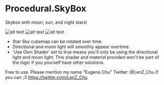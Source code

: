 # Procedural.SkyBox
Skybox with moon, sun, and night stars!

![alt text](https://raw.githubusercontent.com/shadowlenz/Procedural.SkyBox/master/examplePic1.png)
![alt text](https://raw.githubusercontent.com/shadowlenz/Procedural.SkyBox/master/examplePic2.png)
![alt text](https://raw.githubusercontent.com/shadowlenz/Procedural.SkyBox/master/examplePic3.png)
 
 - Star Sky cubemap can be rotated over time.
 - Directional and moon light will smoothly appear overtime.
 - 'Use Own Shader' set to true means you'll only be using the directional light and moon light. This shader and material provided won't be part of the logic if you yourself have other solutions.

Free to use. Please mention my name "Eugene Chu" Twitter: @LenZ_Chu if you can ;3
https://twitter.com/LenZ_Chu
